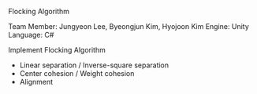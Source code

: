 Flocking Algorithm

Team Member: Jungyeon Lee, Byeongjun Kim, Hyojoon Kim
Engine: Unity
Language: C#

Implement Flocking Algorithm
- Linear separation / Inverse-square separation
- Center cohesion / Weight cohesion
- Alignment
